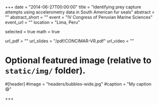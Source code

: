 +++
date = "2014-06-27T00:00:00"
title = "Identifying prey capture attempts using accelerometry data in South American fur seals"
abstract = ""
abstract_short = ""
event = "IV Congress of Peruvian Marine Sciences"
event_url = ""
location = "Lima, Peru"

selected = true
math = true

url_pdf = ""
url_slides = "/pdf/CONCIMAR-VR.pdf"
url_video = ""

# Optional featured image (relative to `static/img/` folder).
#[header]
#image = "headers/bubbles-wide.jpg"
#caption = "My caption :smile:"

+++


